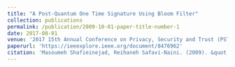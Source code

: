 ```yaml
---
title: "A Post-Quantum One Time Signature Using Bloom Filter"
collection: publications
permalink: /publication/2009-10-01-paper-title-number-1
date: 2017-08-01
venue: '2017 15th Annual Conference on Privacy, Security and Trust (PST), PST 2017: 397-399'
paperurl: 'https://ieeexplore.ieee.org/document/8476962'
citation: 'Masoumeh Shafieinejad, Reihaneh Safavi-Naini. (2009). &quot;Paper Title Number 1.&quot; <i>Journal 1</i>. 1(1).'
---
```



